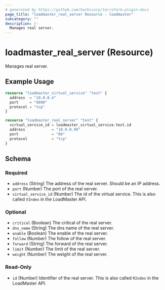 ```yaml
---
# generated by https://github.com/hashicorp/terraform-plugin-docs
page_title: "loadmaster_real_server Resource - loadmaster"
subcategory: ""
description: |-
  Manages real server.
---
```


# loadmaster_real_server (Resource)

Manages real server.

## Example Usage

```terraform
resource "loadmaster_virtual_service" "test" {
  address  = "10.0.0.4"
  port     = "9090"
  protocol = "tcp"
}

resource "loadmaster_real_server" "test" {
  virtual_service_id = loadmaster_virtual_service.test.id
  address            = "10.0.0.99"
  port               = "80"
  protocol           = "tcp"
}
```

<!-- schema generated by tfplugindocs -->
## Schema

### Required

- `address` (String) The address of the real server. Should be an IP address.
- `port` (Number) The port of the real server.
- `virtual_service_id` (Number) The id of the virtual service. This is also called `VIndex` in the LoadMaster API.

### Optional

- `critical` (Boolean) The critical of the real server.
- `dns_name` (String) The dns name of the real server.
- `enable` (Boolean) The enable of the real server.
- `follow` (Number) The follow of the real server.
- `forward` (String) The forward of the real server.
- `limit` (Number) The limit of the real server.
- `weight` (Number) The weight of the real server.

### Read-Only

- `id` (Number) Identifier of the real server. This is also called `RIndex` in the LoadMaster API.
